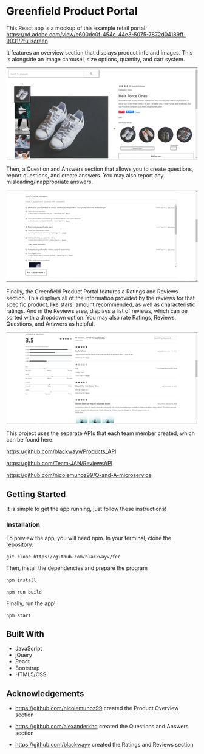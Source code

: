 # Greenfield Product Portal
This React app is a mockup of this example retail portal: https://xd.adobe.com/view/e600dc0f-454c-44e3-5075-7872d04189ff-9031/?fullscreen

It features an overview section that displays product info and images. This is alongside an image carousel, size options, quantity, and cart system.

<img src='images/fec-ex1.JPG' width='800'>

Then, a Question and Answers section that allows you to create questions, report questions, and create answers. You may also report any misleading/inappropriate answers. 

<img src='images/fec-ex2.JPG' width='800'>

Finally, the Greenfield Product Portal features a Ratings and Reviews section. This displays all of the information provided by the reviews for that specific product, like stars, amount recommended, as well as characteristic ratings. And in the Reviews area, displays a list of reviews, which can be sorted with a dropdown option. You may also rate Ratings, Reviews, Questions, and Answers as helpful.

<img src='images/fec-ex3.JPG' width='800'>

This project uses the separate APIs that each team member created, which can be found here:

https://github.com/blackwayv/Products_API

https://github.com/Team-JAN/ReviewsAPI

https://github.com/nicolemunoz99/Q-and-A-microservice

## Getting Started
It is simple to get the app running, just follow these instructions!

### Installation
To preview the app, you will need npm. In your terminal, clone the repository:

`git clone https://github.com/blackwayv/fec`

Then, install the dependencies and prepare the program

`npm install`

`npm run build`

Finally, run the app!

`npm start`

## Built With
* JavaScript
* jQuery
* React
* Bootstrap
* HTML5/CSS

## Acknowledgements
* https://github.com/nicolemunoz99 created the Product Overview section

* https://github.com/alexanderkho created the Questions and Answers section

* https://github.com/blackwayv created the Ratings and Reviews section
